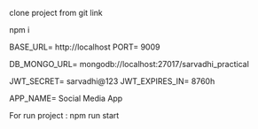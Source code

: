 clone project from git link

npm i

<!-- Here is env file for reference -->

BASE_URL= http://localhost
PORT= 9009

DB_MONGO_URL= mongodb://localhost:27017/sarvadhi_practical

JWT_SECRET= sarvadhi@123
JWT_EXPIRES_IN= 8760h

APP_NAME= Social Media App

For run project : npm run start
